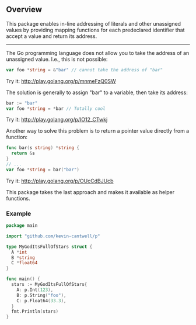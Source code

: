 ## Overview

This package enables in-line addressing of literals and other unassigned values by providing mapping functions for each predeclared identifier that accept a value and return its address.

----------------

The Go programming language does not allow you to take the address of an unassigned value. I.e., this is not possible:

```go
var foo *string = &"bar" // cannot take the address of "bar"
```
Try it: http://play.golang.org/p/mnmeFzQ0SW



The solution is generally to assign "bar" to a variable, then take its address:

```go
bar := "bar"
var foo *string = *bar // Totally cool
```
Try it: http://play.golang.org/p/IO12_CTwkj



Another way to solve this problem is to return a pointer value directly from a function:

```go
func bar(s string) *string {
  return &s
}
// ...
var foo *string = bar("bar")
```
Try it: http://play.golang.org/p/OUcCdBJUcb

This package takes the last approach and makes it available as helper functions.


### Example

```go
package main

import "github.com/kevin-cantwell/p"

type MyGodItsFullOfStars struct {
  A *int
  B *string
  C *float64
}

func main() {
  stars := MyGodItsFullOfStars{
    A: p.Int(123),
    B: p.String("foo"),
    C: p.Float64(33.3),
  }
  fmt.Println(stars)
}
```